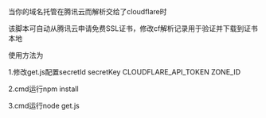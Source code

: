 当你的域名托管在腾讯云而解析交给了cloudflare时

该脚本可自动从腾讯云申请免费SSL证书，修改cf解析记录用于验证并下载到证书本地

使用方法为

1.修改get.js配置secretId secretKey  CLOUDFLARE_API_TOKEN ZONE_ID

2.cmd运行npm install

3.cmd运行node get.js
